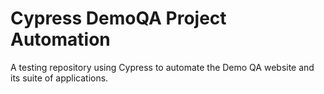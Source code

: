 # Cypress DemoQA Project Automation

A testing repository using Cypress to automate the Demo QA website and its suite of applications.
